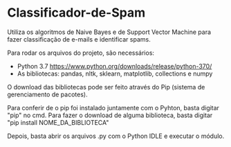 # Classificador-de-Spam

Utiliza os algoritmos de Naive Bayes e de Support Vector Machine para fazer classificação de e-mails e identificar spams.

Para rodar os arquivos do projeto, são necessários:

- Python 3.7 https://www.python.org/downloads/release/python-370/
- As bibliotecas: pandas, nltk, sklearn, matplotlib, collections e numpy

O download das bibliotecas pode ser feito através do Pip (sistema de gerenciamento de pacotes).

Para conferir de o pip foi instalado juntamente com o Pyhton, basta digitar "pip" no cmd.
Para fazer o download de alguma biblioteca, basta digitar "pip install NOME_DA_BIBLIOTECA"

Depois, basta abrir os arquivos .py com o Python IDLE e executar o módulo.

